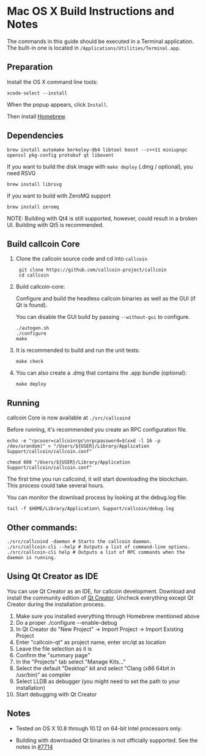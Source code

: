 Mac OS X Build Instructions and Notes
====================================
The commands in this guide should be executed in a Terminal application.
The built-in one is located in `/Applications/Utilities/Terminal.app`.

Preparation
-----------
Install the OS X command line tools:

`xcode-select --install`

When the popup appears, click `Install`.

Then install [Homebrew](https://brew.sh).

Dependencies
----------------------

    brew install automake berkeley-db4 libtool boost --c++11 miniupnpc openssl pkg-config protobuf qt libevent

If you want to build the disk image with `make deploy` (.dmg / optional), you need RSVG

    brew install librsvg

If you want to build with ZeroMQ support
    
    brew install zeromq

NOTE: Building with Qt4 is still supported, however, could result in a broken UI. Building with Qt5 is recommended.

Build callcoin Core
------------------------

1. Clone the callcoin source code and cd into `callcoin`

        git clone https://github.com/callcoin-project/callcoin
        cd callcoin

2.  Build callcoin-core:

    Configure and build the headless callcoin binaries as well as the GUI (if Qt is found).

    You can disable the GUI build by passing `--without-gui` to configure.

        ./autogen.sh
        ./configure
        make

3.  It is recommended to build and run the unit tests:

        make check

4.  You can also create a .dmg that contains the .app bundle (optional):

        make deploy

Running
-------

callcoin Core is now available at `./src/callcoind`

Before running, it's recommended you create an RPC configuration file.

    echo -e "rpcuser=callcoinrpc\nrpcpassword=$(xxd -l 16 -p /dev/urandom)" > "/Users/${USER}/Library/Application Support/callcoin/callcoin.conf"

    chmod 600 "/Users/${USER}/Library/Application Support/callcoin/callcoin.conf"

The first time you run callcoind, it will start downloading the blockchain. This process could take several hours.

You can monitor the download process by looking at the debug.log file:

    tail -f $HOME/Library/Application\ Support/callcoin/debug.log

Other commands:
-------

    ./src/callcoind -daemon # Starts the callcoin daemon.
    ./src/callcoin-cli --help # Outputs a list of command-line options.
    ./src/callcoin-cli help # Outputs a list of RPC commands when the daemon is running.

Using Qt Creator as IDE
------------------------
You can use Qt Creator as an IDE, for callcoin development.
Download and install the community edition of [Qt Creator](https://www.qt.io/download/).
Uncheck everything except Qt Creator during the installation process.

1. Make sure you installed everything through Homebrew mentioned above
2. Do a proper ./configure --enable-debug
3. In Qt Creator do "New Project" -> Import Project -> Import Existing Project
4. Enter "callcoin-qt" as project name, enter src/qt as location
5. Leave the file selection as it is
6. Confirm the "summary page"
7. In the "Projects" tab select "Manage Kits..."
8. Select the default "Desktop" kit and select "Clang (x86 64bit in /usr/bin)" as compiler
9. Select LLDB as debugger (you might need to set the path to your installation)
10. Start debugging with Qt Creator

Notes
-----

* Tested on OS X 10.8 through 10.12 on 64-bit Intel processors only.

* Building with downloaded Qt binaries is not officially supported. See the notes in [#7714](https://github.com/bitcoin/bitcoin/issues/7714)
